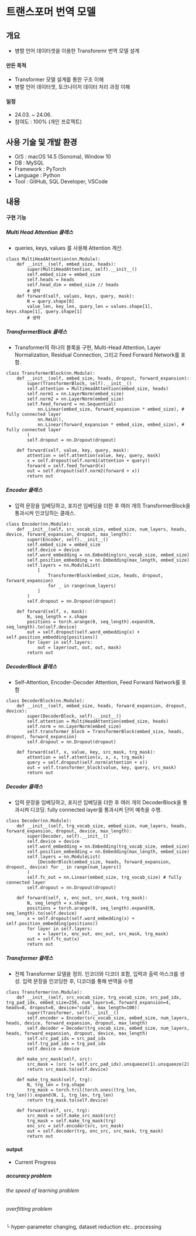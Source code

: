 # 트랜스포머 번역 모델
## 개요
- 병렬 언어 데이터셋을 이용한 Transforemr 번역 모델 설계

#### 만든 목적
- Transformer 모델 설계를 통한 구조 이해
- 병렬 언어 데이터셋, 토크나이저 데이터 처리 과정 이해

#### 일정
- 24.03. ~ 24.06.
- 참여도 : 100% (개인 프로젝트)

## 사용 기술 및 개발 환경
- O/S : macOS 14.5 (Sonoma), Window 10
- DB : MySQL
- Framework : PyTorch
- Language : Python
- Tool : GitHub, SQL Developer, VSCode

## 내용
#### 구현 기능

##### Multi Head Attention 클래스
- queries, keys, values 를 사용해 Attention 계산.

```
class MultiHeadAttention(nn.Module):
    def __init__(self, embed_size, heads):
        super(MultiHeadAttention, self).__init__()
        self.embed_size = embed_size
        self.heads = heads
        self.head_dim = embed_size // heads
        # 생략
    def forward(self, values, keys, query, mask):
        N = query.shape[0]
        value_len, key_len, query_len = values.shape[1], keys.shape[1], query.shape[1]
        # 생략 
```

##### TransformerBlock 클래스
- Transformer의 하나의 블록을 구현, Multi-Head Attention, Layer Normalization, Residual Connection, 그리고 Feed Forward Network를 포함.

```
class TransformerBlock(nn.Module):
    def __init__(self, embed_size, heads, dropout, forward_expansion):
        super(TransformerBlock, self).__init__()
        self.attention = MultiHeadAttention(embed_size, heads)
        self.norm1 = nn.LayerNorm(embed_size)
        self.norm2 = nn.LayerNorm(embed_size)
        self.feed_forward = nn.Sequential(
            nn.Linear(embed_size, forward_expansion * embed_size), # fully connected layer
            nn.ReLU(),
            nn.Linear(forward_expansion * embed_size, embed_size), # fully connected layer
        )
        self.dropout = nn.Dropout(dropout)

    def forward(self, value, key, query, mask):
        attention = self.attention(value, key, query, mask)
        x = self.dropout(self.norm1(attention + query))
        forward = self.feed_forward(x)
        out = self.dropout(self.norm2(forward + x))
        return out
```

##### Encoder 클래스
- 입력 문장을 임베딩하고, 포지션 임베딩을 더한 후 여러 개의 TransformerBlock을 통과시켜 인코딩하는 클래스.

```
class Encoder(nn.Module):
    def __init__(self, src_vocab_size, embed_size, num_layers, heads, device, forward_expansion, dropout, max_length):
        super(Encoder, self).__init__()
        self.embed_size = embed_size
        self.device = device
        self.word_embedding = nn.Embedding(src_vocab_size, embed_size)
        self.position_embedding = nn.Embedding(max_length, embed_size)
        self.layers = nn.ModuleList(
            [
                TransformerBlock(embed_size, heads, dropout, forward_expansion)
                for _ in range(num_layers)
            ]
        )
        self.dropout = nn.Dropout(dropout)

    def forward(self, x, mask):
        N, seq_length = x.shape
        positions = torch.arange(0, seq_length).expand(N, seq_length).to(self.device)
        out = self.dropout(self.word_embedding(x) + self.position_embedding(positions))
        for layer in self.layers:
            out = layer(out, out, out, mask)
        return out
```

##### DecoderBlock 클래스
- Self-Attention, Encoder-Decoder Attention, Feed Forward Network를 포함

```
class DecoderBlock(nn.Module):
    def __init__(self, embed_size, heads, forward_expansion, dropout, device):
        super(DecoderBlock, self).__init__()
        self.attention = MultiHeadAttention(embed_size, heads)
        self.norm = nn.LayerNorm(embed_size)
        self.transformer_block = TransformerBlock(embed_size, heads, dropout, forward_expansion)
        self.dropout = nn.Dropout(dropout)
    
    def forward(self, x, value, key, src_mask, trg_mask):
        attention = self.attention(x, x, x, trg_mask)
        query = self.dropout(self.norm(attention + x))
        out = self.transformer_block(value, key, query, src_mask)
        return out
```

##### Decoder 클래스
- 입력 문장을 임베딩하고, 포지션 임베딩을 더한 후 여러 개의 DecoderBlock을 통과시켜 디코딩. fully connected layer를 통과시켜 단어 예측을 수행.

```
class Decoder(nn.Module):
    def __init__(self, trg_vocab_size, embed_size, num_layers, heads, forward_expansion, dropout, device, max_length):
        super(Decoder, self).__init__()
        self.device = device
        self.word_embedding = nn.Embedding(trg_vocab_size, embed_size)
        self.position_embedding = nn.Embedding(max_length, embed_size)
        self.layers = nn.ModuleList(
            [DecoderBlock(embed_size, heads, forward_expansion, dropout, device) for _ in range(num_layers)]
        )
        self.fc_out = nn.Linear(embed_size, trg_vocab_size) # fully connected layer
        self.dropout = nn.Dropout(dropout)
    
    def forward(self, x, enc_out, src_mask, trg_mask):
        N, seq_length = x.shape
        positions = torch.arange(0, seq_length).expand(N, seq_length).to(self.device)
        x = self.dropout(self.word_embedding(x) + self.position_embedding(positions))
        for layer in self.layers:
            x = layer(x, enc_out, enc_out, src_mask, trg_mask)
        out = self.fc_out(x)
        return out
```

##### Transformer 클래스
- 전체 Transformer 모델을 정의. 인코더와 디코더 포함, 입력과 출력 마스크를 생성. 입력 문장을 인코딩한 후, 디코더를 통해 번역을 수행

```
class Transformer(nn.Module):
    def __init__(self, src_vocab_size, trg_vocab_size, src_pad_idx, trg_pad_idx, embed_size=256, num_layers=6, forward_expansion=4, heads=8, dropout=0, device="cuda", max_length=100):
        super(Transformer, self).__init__()
        self.encoder = Encoder(src_vocab_size, embed_size, num_layers, heads, device, forward_expansion, dropout, max_length)
        self.decoder = Decoder(trg_vocab_size, embed_size, num_layers, heads, forward_expansion, dropout, device, max_length)
        self.src_pad_idx = src_pad_idx
        self.trg_pad_idx = trg_pad_idx
        self.device = device
    
    def make_src_mask(self, src):
        src_mask = (src != self.src_pad_idx).unsqueeze(1).unsqueeze(2)
        return src_mask.to(self.device)
    
    def make_trg_mask(self, trg):
        N, trg_len = trg.shape
        trg_mask = torch.tril(torch.ones((trg_len, trg_len))).expand(N, 1, trg_len, trg_len)
        return trg_mask.to(self.device)
    
    def forward(self, src, trg):
        src_mask = self.make_src_mask(src)
        trg_mask = self.make_trg_mask(trg)
        enc_src = self.encoder(src, src_mask)
        out = self.decoder(trg, enc_src, src_mask, trg_mask)
        return out
```


#### output
- Current Progress

##### accuracy problem
###### the speed of learning problem
###### overfitting problem
└ hyper-parameter changing, dataset reduction etc.. processing
